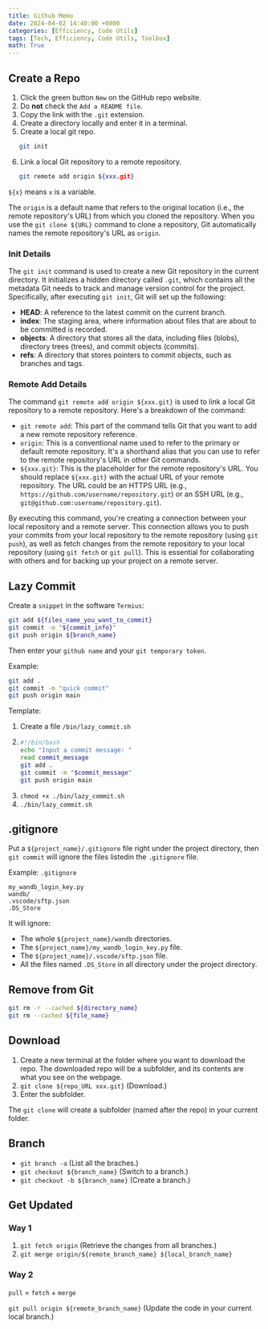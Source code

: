 ```yaml
---
title: Github Memo
date: 2024-04-02 14:40:00 +0800
categories: [Efficiency, Code Utils]
tags: [Tech, Efficiency, Code Utils, Toolbox]
math: True
---
```



## Create a Repo
1. Click the green button `New` on the GitHub repo website.
2. Do **not** check the `Add a README file`.
3. Copy the link with the `.git` extension.
4. Create a directory locally and enter it in a terminal.
5. Create a local git repo.
```bash
   git init
   ```
6. Link a local Git repository to a remote repository.
```bash
   git remote add origin ${xxx.git}
   ```

`${x}` means `x` is a variable.

The `origin` is a default name that refers to the original location (i.e., the remote repository's URL) from which you cloned the repository. When you use the `git clone ${URL}` command to clone a repository, Git automatically names the remote repository's URL as `origin`.

### Init Details
The `git init` command is used to create a new Git repository in the current directory. It initializes a hidden directory called `.git`, which contains all the metadata Git needs to track and manage version control for the project. Specifically, after executing `git init`, Git will set up the following:

- **HEAD**: A reference to the latest commit on the current branch.
- **index**: The staging area, where information about files that are about to be committed is recorded.
- **objects**: A directory that stores all the data, including files (blobs), directory trees (trees), and commit objects (commits).
- **refs**: A directory that stores pointers to commit objects, such as branches and tags.

### Remote Add Details

The command `git remote add origin ${xxx.git}` is used to link a local Git repository to a remote repository. Here's a breakdown of the command:

- `git remote add`: This part of the command tells Git that you want to add a new remote repository reference.
- `origin`: This is a conventional name used to refer to the primary or default remote repository. It's a shorthand alias that you can use to refer to the remote repository's URL in other Git commands.
- `${xxx.git}`: This is the placeholder for the remote repository's URL. You should replace `${xxx.git}` with the actual URL of your remote repository. The URL could be an HTTPS URL (e.g., `https://github.com/username/repository.git`) or an SSH URL (e.g., `git@github.com:username/repository.git`).

By executing this command, you're creating a connection between your local repository and a remote server. This connection allows you to push your commits from your local repository to the remote repository (using `git push`), as well as fetch changes from the remote repository to your local repository (using `git fetch` or `git pull`). This is essential for collaborating with others and for backing up your project on a remote server.

## Lazy Commit

Create a `snippet` in the software `Termius`:

```bash
git add ${files_name_you_want_to_commit}
git commit -m "${commit_info}"
git push origin ${branch_name}
```

Then enter your `github name` and your `git temporary token`.

Example:

```bash
git add .
git commit -m "quick commit"
git push origin main
```

Template:

1. Create a file `/bin/lazy_commit.sh`
2. ```bash
   #!/bin/bash
   echo "Input a commit message: "
   read commit_message
   git add .
   git commit -m "$commit_message"
   git push origin main
   ```
3. `chmod +x ./bin/lazy_commit.sh`
4. `./bin/lazy_commit.sh`

## .gitignore

Put a `${project_name}/.gitignore` file right under the project directory, then `git commit` will ignore the files listedin the `.gitignore` file.

Example: `.gitignore`

```
my_wandb_login_key.py
wandb/
.vscode/sftp.json
.DS_Store
```

It will ignore:
- The whole `${project_name}/wandb` directories.
- The `${project_name}/my_wandb_login_key.py` file.
- The `${project_name}/.vscode/sftp.json` file.
- All the files named `.DS_Store` in all directory under the project directory.

## Remove from Git

```bash
git rm -r --cached ${directory_name}
git rm --cached ${file_name}
```

## Download
1. Create a new terminal at the folder where you want to download the repo. The downloaded repo will be a subfolder, and its contents are what you see on the webpage.
2. `git clone ${repo_URL xxx.git}` (Download.) 
3. Enter the subfolder.

The `git clone` will create a subfolder (named after the repo) in your current folder.

## Branch

- `git branch -a` (List all the braches.)
- `git checkout ${branch_name}` (Switch to a branch.) 
- `git checkout -b ${branch_name}` (Create a branch.)

## Get Updated

### Way 1
1. `git fetch origin` (Retrieve the changes from all branches.)
2. `git merge origin/${remote_branch_name} ${local_branch_name}`


### Way 2
`pull` = `fetch` + `merge`

`git pull origin ${remote_branch_name}` (Update the code in your current local branch.)